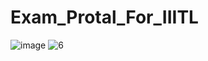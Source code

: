 # Exam_Protal_For_IIITL
![image](https://github.com/Sumith7958/Exam_Protal_For_IIITL/assets/77777710/0da56c46-8458-40d2-9b26-ffccf5303636)
![6](https://github.com/Sumith7958/Exam_Protal_For_IIITL/assets/77777710/1bdc95bd-3cfe-431d-bec1-5ca23de9b8a4)
